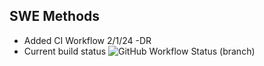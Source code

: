 ## SWE Methods
- Added CI Workflow 2/1/24 -DR
- Current build status
  ![GitHub Workflow Status (branch)](https://img.shields.io/github/actions/workflow/status/rereversed/set08103-Group4/main.yml?branch=main)